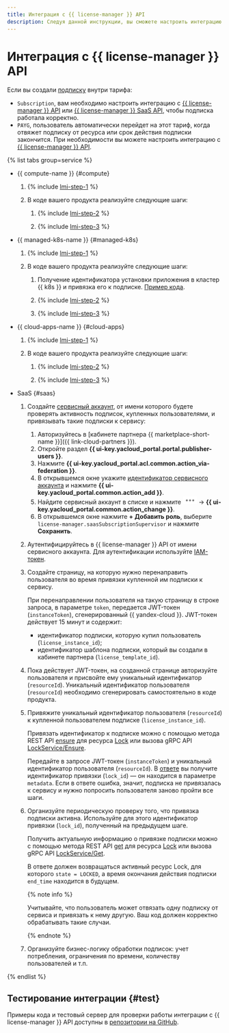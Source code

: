 ```yaml
---
title: Интеграция с {{ license-manager }} API
description: Следуя данной инструкции, вы сможете настроить интеграцию с {{ license-manager }} API.
---
```


# Интеграция с {{ license-manager }} API

Если вы создали [подписку](../concepts/subscription.md) внутри тарифа:
* `Subscription`, вам необходимо настроить интеграцию с [{{ license-manager }} API](../license-manager/api-ref/quickstart.md) или [{{ license-manager }} SaaS API](../license-manager/saas/api-ref/quickstart.md), чтобы подписка работала корректно.
* `PAYG`, пользователь автоматически перейдет на этот тариф, когда отвяжет подписку от ресурса или срок действия подписки закончится. При необходимости вы можете настроить интеграцию с [{{ license-manager }} API](../license-manager/api-ref/quickstart.md).

{% list tabs group=service %}

- {{ compute-name }} {#compute}

    1. {% include [lmi-step-1](../../_includes/marketplace/lmi-step-1.md) %}

    1. В коде вашего продукта реализуйте следующие шаги:

        1. {% include [lmi-step-2](../../_includes/marketplace/lmi-step-2.md) %}

        1. {% include [lmi-step-3](../../_includes/marketplace/lmi-step-3.md) %}

- {{ managed-k8s-name }} {#managed-k8s}

    1. {% include [lmi-step-1](../../_includes/marketplace/lmi-step-1.md) %}

    1. В коде вашего продукта реализуйте следующие шаги:

        1. Получение идентификатора установки приложения в кластер {{ k8s }} и привязка его к подписке. [Пример кода](https://github.com/yandex-cloud-examples/yc-marketplace-k8s-check-licenses/tree/main).

        1. {% include [lmi-step-2](../../_includes/marketplace/lmi-step-2.md) %}

        1. {% include [lmi-step-3](../../_includes/marketplace/lmi-step-3.md) %}

- {{ cloud-apps-name }} {#cloud-apps}

    1. {% include [lmi-step-1](../../_includes/marketplace/lmi-step-1.md) %}

    1. В коде вашего продукта реализуйте следующие шаги:

        1. {% include [lmi-step-2](../../_includes/marketplace/lmi-step-2.md) %}

        1. {% include [lmi-step-3](../../_includes/marketplace/lmi-step-3.md) %}

- SaaS {#saas}
    
    1. Создайте [сервисный аккаунт](../../iam/operations/sa/create.md), от имени которого будете проверять активность подписок, купленных пользователями, и привязывать такие подписки к сервису:
        1. Авторизуйтесь в [кабинете партнера {{ marketplace-short-name }}]({{ link-cloud-partners }}).
        1. Откройте раздел **{{ ui-key.yacloud_portal.portal.publisher-users }}**.
        1. Нажмите **{{ ui-key.yacloud_portal.acl.common.action_via-federation }}**.
        1. В открывшемся окне укажите [идентификатор сервисного аккаунта](../../iam/operations/sa/get-id.md) и нажмите **{{ ui-key.yacloud_portal.common.action_add }}**.
        1. Найдите сервисный аккаунт в списке и нажмите ![image](../../_assets/marketplace/three_dots.png) → **{{ ui-key.yacloud_portal.common.action_change }}**.
        1. В открывшемся окне нажмите **+ Добавить роль**, выберите `license-manager.saasSubscriptionSupervisor` и нажмите **Сохранить**.
    
    1. Аутентифицируйтесь в {{ license-manager }} API от имени сервисного аккаунта. Для аутентификации используйте [IAM-токен](../../iam/concepts/authorization/iam-token.md).

    1. Создайте страницу, на которую нужно перенаправить пользователя во время привязки купленной им подписки к сервису.

        При перенаправлении пользователя на такую страницу в строке запроса, в параметре `token`, передается JWT-токен (`instanceToken`), сгенерированный {{ yandex-cloud }}. JWT-токен действует 15 минут и содержит:
        * идентификатор подписки, которую купил пользователь (`license_instance_id`);
        * идентификатор шаблона подписки, который вы создали в кабинете партнера (`license_template_id`).

    1. Пока действует JWT-токен, на созданной странице авторизуйте пользователя и присвойте ему уникальный идентификатор (`resourceId`). Уникальный идентификатор пользователя (`resourceId`) необходимо сгенерировать самостоятельно в коде продукта.

    1. Привяжите уникальный идентификатор пользователя (`resourceId`) к купленной пользователем подписке (`license_instance_id`).

        Привязать идентификатор к подписке можно с помощью метода REST API [ensure](../license-manager/saas/api-ref/Lock/ensure.md) для ресурса [Lock](../license-manager/saas/api-ref/Lock/index.md) или вызова gRPC API [LockService/Ensure](../license-manager/saas/api-ref/grpc/Lock/ensure.md).

        Передайте в запросе JWT-токен (`instanceToken`) и уникальный идентификатор пользователя (`resourceId`). В [ответе](../license-manager/saas/api-ref/Lock/ensure.md#yandex.cloud.operation.Operation) вы получите идентификатор привязки (`lock_id`) — он находится в параметре `metadata`. Если в ответе ошибка, значит, подписка не привязалась к сервису и нужно попросить пользователя заново пройти все шаги.

    1. Организуйте периодическую проверку того, что привязка подписки активна. Используйте для этого идентификатор привязки (`lock_id`), полученный на предыдущем шаге.

       Получить актуальную информацию о привязке подписки можно с помощью метода REST API [get](../license-manager/saas/api-ref/Lock/get.md) для ресурса [Lock](../license-manager/saas/api-ref/Lock/index.md) или вызова gRPC API [LockService/Get](../license-manager/saas/api-ref/grpc/Lock/get.md).

       В ответе должен возвращаться активный ресурс Lock, для которого `state = LOCKED`, а время окончания действия подписки `end_time` находится в будущем.

       {% note info %}

       Учитывайте, что пользователь может отвязать одну подписку от сервиса и привязать к нему другую. Ваш код должен корректно обрабатывать такие случаи.

       {% endnote %}

    1. Организуйте бизнес-логику обработки подписок: учет потребления, ограничения по времени, количеству пользователей и т.п.

{% endlist %}

## Тестирование интеграции {#test}

Примеры кода и тестовый сервер для проверки работы интеграции с {{ license-manager }} API доступны в [репозитории на GitHub](https://github.com/yandex-cloud-examples/yc-marketplace-api-usage-examples/blob/main/licensemanager/README.md).
